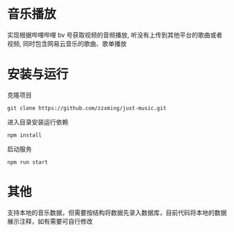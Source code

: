 # 音乐播放

实现根据哔哩哔哩 bv 号获取视频的音频播放, 听没有上传到其他平台的歌曲或者视频, 同时包含网易云音乐的歌曲、歌单播放

# 安装与运行

克隆项目
```
git clone https://github.com/zzxming/just-music.git
```

进入目录安装运行依赖
```
npm install
```

启动服务
```
npm run start
```

# 其他

支持本地的音乐数据，但需要按结构将数据先录入数据库，目前代码将本地的数据展示注释，如有需要可自行修改